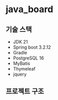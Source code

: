 # java_board

## 기술 스택
- JDK 21
- Spring boot 3.2.12
- Gradle
- PostgreSQL 16
- MyBatis
- Thymeleaf
- jquery

## 프로젝트 구조
